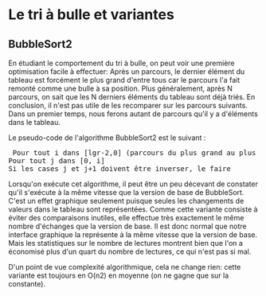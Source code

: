 
# Le tri à bulle et variantes #

## BubbleSort2 ##

En étudiant le comportement du tri à bulle, on peut voir une première
optimisation facile à effectuer: Après un parcours, le dernier élément du
tableau est forcément le plus grand d'entre tous car le parcours l'a fait
remonté comme une bulle à sa position. Plus généralement, après N parcours,
on sait que les N derniers éléments du tableau sont déjà triés. En
conclusion, il n'est pas utile de les recomparer sur les parcours
suivants. Dans un premier temps, nous ferons autant de parcours qu'il y a
d'éléments dans le tableau.

  
  

Le pseudo-code de l'algorithme BubbleSort2 est le suivant :


<pre> Pour tout i dans [lgr-2,0] (parcours du plus grand au plus petit)
Pour tout j dans [0, i]
Si les cases j et j+1 doivent être inverser, le faire</pre>
  
  

Lorsqu'on exécute cet algorithme, il peut être un peu décevant de constater
qu'il s'exécute à la même vitesse que la version de base de
BubbleSort. C'est un effet graphique seulement puisque seules les
changements de valeurs dans le tableau sont représentées. Comme cette
variante consiste à éviter des comparaisons inutiles, elle effectue très
exactement le même nombre d'échanges que la version de base. Il est donc
normal que notre interface graphique la représente à la même vitesse que la
version de base. Mais les statistiques sur le nombre de lectures montrent
bien que l'on a économisé plus d'un quart du nombre de lectures, ce qui
n'est pas si mal.

D'un point de vue complexité algorithmique, cela ne change rien: cette
variante est toujours en O(n2) en moyenne (on ne gagne que sur la
constante).

